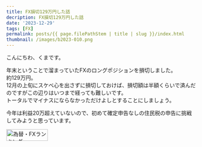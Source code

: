 ```yaml
---
title: FX損切129万円した話
decription: FX損切129万円した話
date: '2023-12-29'
tags: [FX]
permalink: posts/{{ page.filePathStem | title | slug }}/index.html
thumbnail: /images/b2023-010.png
---
```


こんにちわ、くまです。

年末ということで溜まっていたFXのロングポジションを損切しました。<br/>
約129万円。<br/>
12月の上旬にスケベ心を出さずに損切しておけば、損切額は半額くらいで済んだのですがこの辺りはいつまで経っても難しいです。<br/>
トータルでマイナスにならなかっただけよしとすることにしましょう。<br/>

今年は利益20万超えていないので、初めて確定申告なしの住民税の申告に挑戦してみようと思っています。


<a href="https://blog.with2.net/link/?id=2111205&cid=1532" title="為替・FXランキング"><img alt="為替・FXランキング" width="110" height="31" src="https://blog.with2.net/img/banner/c/banner_1/br_c_1532_1.gif"></a>